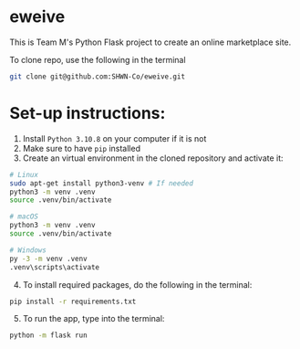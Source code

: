 # eweive
This is Team M's Python Flask project to create an online marketplace site.

To clone repo, use the following in the terminal          
```bash
git clone git@github.com:SHWN-Co/eweive.git  
```    

<h1>Set-up instructions:</h1>

1. Install `Python 3.10.8` on your computer if it is not 
2. Make sure to have `pip` installed
3. Create an virtual environment in the cloned repository and activate it:
```bash
# Linux
sudo apt-get install python3-venv # If needed
python3 -m venv .venv
source .venv/bin/activate

# macOS
python3 -m venv .venv
source .venv/bin/activate

# Windows
py -3 -m venv .venv
.venv\scripts\activate
```

4. To install required packages, do the following in the terminal:
```bash
pip install -r requirements.txt
```  
5. To run the app, type into the terminal:
```bash
python -m flask run
```  
